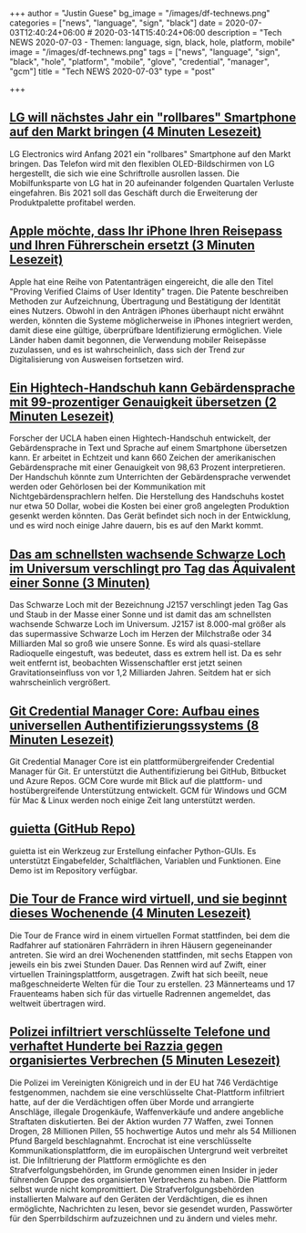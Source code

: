 +++
author = "Justin Guese"
bg_image = "/images/df-technews.png"
categories = ["news", "language", "sign", "black"]
date = 2020-07-03T12:40:24+06:00 # 2020-03-14T15:40:24+06:00
description = "Tech NEWS 2020-07-03 - Themen: language, sign, black, hole, platform, mobile"
image = "/images/df-technews.png"
tags = ["news", "language", "sign", "black", "hole", "platform", "mobile", "glove", "credential", "manager", "gcm"]
title = "Tech NEWS 2020-07-03"
type = "post"

+++

## [LG will nächstes Jahr ein "rollbares" Smartphone auf den Markt bringen (4 Minuten Lesezeit)](https://www.koreatimes.co.kr/www/tech/2020/07/133_292190.html/1/010001731429ff69-4dceb338-1c6a-4194-9a9a-d1dcc4a5d6df-000000/5SaZwcnSkz1Rl9igyD_z9pLmVEzxGAdENOoInCcf1H0=148)

 LG Electronics wird Anfang 2021 ein "rollbares" Smartphone auf den Markt bringen. Das Telefon wird mit den flexiblen OLED-Bildschirmen von LG hergestellt, die sich wie eine Schriftrolle ausrollen lassen. Die Mobilfunksparte von LG hat in 20 aufeinander folgenden Quartalen Verluste eingefahren. Bis 2021 soll das Geschäft durch die Erweiterung der Produktpalette profitabel werden.

## [Apple möchte, dass Ihr iPhone Ihren Reisepass und Ihren Führerschein ersetzt (3 Minuten Lesezeit)](https://appleinsider.com/articles/20/07/02/apple-wants-your-iphone-to-replace-your-passport-and-drivers-license/1/010001731429ff69-4dceb338-1c6a-4194-9a9a-d1dcc4a5d6df-000000/OTu-jZsiwcpsFTwJgHLkPeoON9ZRPANCXAQ2tvVccBQ=148)

 Apple hat eine Reihe von Patentanträgen eingereicht, die alle den Titel "Proving Verified Claims of User Identity" tragen. Die Patente beschreiben Methoden zur Aufzeichnung, Übertragung und Bestätigung der Identität eines Nutzers. Obwohl in den Anträgen iPhones überhaupt nicht erwähnt werden, könnten die Systeme möglicherweise in iPhones integriert werden, damit diese eine gültige, überprüfbare Identifizierung ermöglichen. Viele Länder haben damit begonnen, die Verwendung mobiler Reisepässe zuzulassen, und es ist wahrscheinlich, dass sich der Trend zur Digitalisierung von Ausweisen fortsetzen wird.

## [Ein Hightech-Handschuh kann Gebärdensprache mit 99-prozentiger Genauigkeit übersetzen (2 Minuten Lesezeit)](https://www.engadget.com/ucla-glove-sign-language-translator-134846711.html/1/010001731429ff69-4dceb338-1c6a-4194-9a9a-d1dcc4a5d6df-000000/R5TkuUH--7NtSiZHqIa9fYvl26gXferlkmo57UBkyPo=148)

 Forscher der UCLA haben einen Hightech-Handschuh entwickelt, der Gebärdensprache in Text und Sprache auf einem Smartphone übersetzen kann. Er arbeitet in Echtzeit und kann 660 Zeichen der amerikanischen Gebärdensprache mit einer Genauigkeit von 98,63 Prozent interpretieren. Der Handschuh könnte zum Unterrichten der Gebärdensprache verwendet werden oder Gehörlosen bei der Kommunikation mit Nichtgebärdensprachlern helfen. Die Herstellung des Handschuhs kostet nur etwa 50 Dollar, wobei die Kosten bei einer groß angelegten Produktion gesenkt werden könnten. Das Gerät befindet sich noch in der Entwicklung, und es wird noch einige Jahre dauern, bis es auf den Markt kommt.

## [Das am schnellsten wachsende Schwarze Loch im Universum verschlingt pro Tag das Äquivalent einer Sonne (3 Minuten)](https://www.zmescience.com/science/news-science/fastest-growing-black-hole-052352//1/010001731429ff69-4dceb338-1c6a-4194-9a9a-d1dcc4a5d6df-000000/uzLdlJP35PhuyhmtrAmMFcDiihiL-Y1mOSsVR3Pbak0=148)

 Das Schwarze Loch mit der Bezeichnung J2157 verschlingt jeden Tag Gas und Staub in der Masse einer Sonne und ist damit das am schnellsten wachsende Schwarze Loch im Universum. J2157 ist 8.000-mal größer als das supermassive Schwarze Loch im Herzen der Milchstraße oder 34 Milliarden Mal so groß wie unsere Sonne. Es wird als quasi-stellare Radioquelle eingestuft, was bedeutet, dass es extrem hell ist. Da es sehr weit entfernt ist, beobachten Wissenschaftler erst jetzt seinen Gravitationseinfluss von vor 1,2 Milliarden Jahren. Seitdem hat er sich wahrscheinlich vergrößert.

## [Git Credential Manager Core: Aufbau eines universellen Authentifizierungssystems (8 Minuten Lesezeit)](https://github.blog/2020-07-02-git-credential-manager-core-building-a-universal-authentication-experience//1/010001731429ff69-4dceb338-1c6a-4194-9a9a-d1dcc4a5d6df-000000/j9m4xxiIDjy9iid7Bd8pobbqMB5ZYPxWOmYoY2ZN5P0=148)

 Git Credential Manager Core ist ein plattformübergreifender Credential Manager für Git. Er unterstützt die Authentifizierung bei GitHub, Bitbucket und Azure Repos. GCM Core wurde mit Blick auf die plattform- und hostübergreifende Unterstützung entwickelt. GCM für Windows und GCM für Mac & Linux werden noch einige Zeit lang unterstützt werden.

## [guietta (GitHub Repo)](https://github.com/alfiopuglisi/guietta/1/010001731429ff69-4dceb338-1c6a-4194-9a9a-d1dcc4a5d6df-000000/fWsuNngL0ytH9ANzerVw0k5W06nJFf9l2IZBs5eD_3M=148)

 guietta ist ein Werkzeug zur Erstellung einfacher Python-GUIs. Es unterstützt Eingabefelder, Schaltflächen, Variablen und Funktionen. Eine Demo ist im Repository verfügbar.

## [Die Tour de France wird virtuell, und sie beginnt dieses Wochenende (4 Minuten Lesezeit)](https://singularityhub.com/2020/07/02/the-tour-de-france-is-going-virtual-and-it-starts-this-weekend//1/010001731429ff69-4dceb338-1c6a-4194-9a9a-d1dcc4a5d6df-000000/SYjdOOUEQ3ylVLDe17s58wz24_K2EZsA8NQhQJVqxuE=148)

 Die Tour de France wird in einem virtuellen Format stattfinden, bei dem die Radfahrer auf stationären Fahrrädern in ihren Häusern gegeneinander antreten. Sie wird an drei Wochenenden stattfinden, mit sechs Etappen von jeweils ein bis zwei Stunden Dauer. Das Rennen wird auf Zwift, einer virtuellen Trainingsplattform, ausgetragen. Zwift hat sich beeilt, neue maßgeschneiderte Welten für die Tour zu erstellen. 23 Männerteams und 17 Frauenteams haben sich für das virtuelle Radrennen angemeldet, das weltweit übertragen wird.

## [Polizei infiltriert verschlüsselte Telefone und verhaftet Hunderte bei Razzia gegen organisiertes Verbrechen (5 Minuten Lesezeit)](https://arstechnica.com/tech-policy/2020/07/police-infiltrate-encrypted-phones-arrest-hundreds-in-organized-crime-bust//1/010001731429ff69-4dceb338-1c6a-4194-9a9a-d1dcc4a5d6df-000000/3FR02j7WCXYUes3evVgG0jifZe5IZ_4wIA_55L5XeEU=148)

 Die Polizei im Vereinigten Königreich und in der EU hat 746 Verdächtige festgenommen, nachdem sie eine verschlüsselte Chat-Plattform infiltriert hatte, auf der die Verdächtigen offen über Morde und arrangierte Anschläge, illegale Drogenkäufe, Waffenverkäufe und andere angebliche Straftaten diskutierten. Bei der Aktion wurden 77 Waffen, zwei Tonnen Drogen, 28 Millionen Pillen, 55 hochwertige Autos und mehr als 54 Millionen Pfund Bargeld beschlagnahmt. Encrochat ist eine verschlüsselte Kommunikationsplattform, die im europäischen Untergrund weit verbreitet ist. Die Infiltrierung der Plattform ermöglichte es den Strafverfolgungsbehörden, im Grunde genommen einen Insider in jeder führenden Gruppe des organisierten Verbrechens zu haben. Die Plattform selbst wurde nicht kompromittiert. Die Strafverfolgungsbehörden installierten Malware auf den Geräten der Verdächtigen, die es ihnen ermöglichte, Nachrichten zu lesen, bevor sie gesendet wurden, Passwörter für den Sperrbildschirm aufzuzeichnen und zu ändern und vieles mehr.

